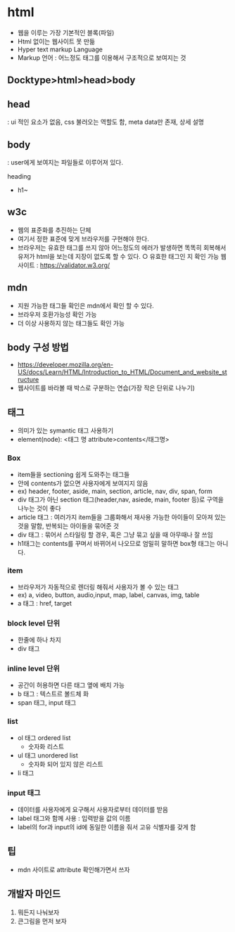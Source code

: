 # html

- 웹을 이루는 가장 기본적인 블록(파일)
- Html 없이는 웹사이트 못 만듦
- Hyper text markup Language
- Markup 언어 : 어느정도 태그를 이용해서 구조적으로 보여지는 것

## Docktype>html>head>body

## head

: ui 적인 요소가 없음, css 불러오는 역할도 함, meta data만 존재, 상세 설명

## body

: user에게 보여지는 파일들로 이루어져 있다.

heading

- h1~

## w3c

- 웹의 표준화를 추진하는 단체
- 여기서 정한 표준에 맞게 브라우저를 구현해야 한다.
- 브라우저는 유효한 태그를 쓰지 않아 어느정도의 에러가 발생하면 똑똑히 회복해서 유저가 html을 보는데 지장이 없도록 할 수 있다.
  ○ 유효한 태그인 지 확인 가능 웹사이트 : https://validator.w3.org/

## mdn

- 지원 가능한 태그들 확인은 mdn에서 확인 할 수 있다.
- 브라우저 호환가능성 확인 가능
- 더 이상 사용하지 않는 태그들도 확인 가능

## body 구성 방법

- https://developer.mozilla.org/en-US/docs/Learn/HTML/Introduction_to_HTML/Document_and_website_structure
- 웹사이트를 바라볼 때 박스로 구분하는 연습(가장 작은 단위로 나누기)

## 태그

- 의미가 있는 symantic 태그 사용하기
- element(node): <태그 명 attribute>contents</태그명>

### Box

- item들을 sectioning 쉽게 도와주는 태그들
- 안에 contents가 없으면 사용자에게 보여지지 않음
- ex) header, footer, aside, main, section, article, nav, div, span, form
- div 태그가 아닌 section 태그(header,nav, asiede, main, footer 등)로 구역을 나누는 것이 좋다
- article 태그 : 여러가지 item들을 그룹화해서 재사용 가능한 아이들이 모아져 있는 것을 말함, 반복되는 아이들을 묶어준 것
- div 태그 : 묶어서 스타일링 할 경우, 혹은 그냥 묶고 싶을 때 아무때나 잘 쓰임
- h1태그는 contents를 꾸며서 바뀌어서 나오므로 엄밀히 말하면 box형 태그는 아니다.

### item

- 브라우저가 자동적으로 렌더링 해줘서 사용자가 볼 수 있는 태그
- ex) a, video, button, audio,input, map, label, canvas, img, table
- a 태그 : href, target

### block level 단위

- 한줄에 하나 차지
- div 태그

### inline level 단위

- 공간이 허용하면 다른 태그 옆에 배치 가능
- b 태그 : 텍스트르 볼드체 화
- span 태그, input 태그

### list

- ol 태그 ordered list
  - 숫자화 리스트
- ul 태그 unordered list
  - 숫자화 되어 있지 않은 리스트
- li 태그

### input 태그

- 데이터를 사용자에게 요구해서 사용자로부터 데이터를 받음
- label 태그와 함께 사용 : 입력받을 값의 이름
- label의 for과 input의 id에 동일한 이름을 줘서 고유 식별자를 갖게 함

## 팁

- mdn 사이트로 attribute 확인해가면서 쓰자

## 개발자 마인드

1. 뭐든지 나눠보자
1. 큰그림을 먼저 보자

